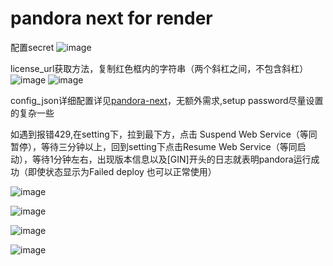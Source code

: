 # pandora next for render
配置secret
![image](https://github.com/renqabs/pdrn/assets/130155002/ab34fab7-d16d-43b5-a703-318a407c08dd)


license_url获取方法，复制红色框内的字符串（两个斜杠之间，不包含斜杠）
![image](https://github.com/renqabs/pdrn1/assets/130155002/2bfd795b-47f3-41a8-a913-d5b722b6eaaf)
![image](https://github.com/renqabs/pdrn/assets/130155002/7eec537b-bbc2-4a9d-bd65-472da5dc52fb)


config_json详细配置详见[pandora-next](https://github.com/pandora-next/deploy)，无额外需求,setup password尽量设置的复杂一些

如遇到报错429,在setting下，拉到最下方，点击 Suspend Web Service（等同暂停），等待三分钟以上，回到setting下点击Resume Web Service（等同启动），等待1分钟左右，出现版本信息以及[GIN]开头的日志就表明pandora运行成功（即使状态显示为Failed deploy 也可以正常使用）

![image](https://github.com/renqabs/pdrn/assets/130155002/54d659ad-a2d6-432d-a2af-5a4db862044e)

![image](https://github.com/renqabs/pdrn/assets/130155002/e5f13abc-d6ea-4bf9-a4de-0932aebd4a8b)

![image](https://github.com/renqabs/pdrn/assets/130155002/c73f2cc1-6f41-4ecc-84eb-8d3112c97025)

![image](https://github.com/renqabs/pdrn/assets/130155002/9233d3a6-90e6-4aad-9096-15360e658327)
